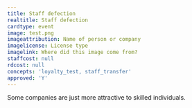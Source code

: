 ```yaml
---
title: Staff defection
realtitle: Staff defection
cardtype: event
image: test.png
imageattribution: Name of person or company
imagelicense: License type
imagelink: Where did this image come from?
staffcost: null
rdcost: null
concepts: 'loyalty_test, staff_transfer'
approved: 'Y'
---
```


Some companies are just more attractive to skilled individuals.
